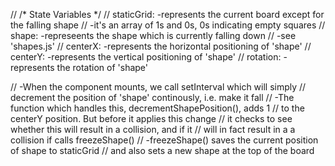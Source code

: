 // /* State Variables */
// staticGrid: -represents the current board except for the falling shape
//             -it's an array of 1s and 0s, 0s indicating empty squares
// shape: -represeents the shape which is currently falling down
//        -see 'shapes.js'
// centerX: -represents the horizontal positioning of 'shape'
// centerY: -represents the vertical positioning of 'shape'
// rotation: -represents the rotation of 'shape'

// -When the component mounts, we call setInterval which will simply
// decrement the position of 'shape' continously, i.e. make it fall
// -The function which handles this, decrementShapePosition(), adds 1
// to the centerY position.  But before it applies this change
// it checks to see whether this will result in a collision, and if it 
// will in fact result in a a collision if calls freezeShape()
// -freezeShape() saves the current position of shape to staticGrid
// and also sets a new shape at the top of the board